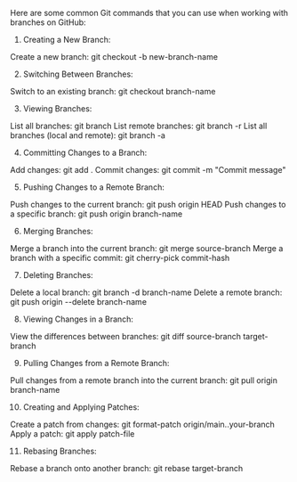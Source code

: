 Here are some common Git commands that you can use when working with branches on GitHub:

1. Creating a New Branch:

Create a new branch: git checkout -b new-branch-name

2. Switching Between Branches:

Switch to an existing branch: git checkout branch-name

3. Viewing Branches:

List all branches: git branch
List remote branches: git branch -r
List all branches (local and remote): git branch -a

4. Committing Changes to a Branch:

Add changes: git add .
Commit changes: git commit -m "Commit message"

5. Pushing Changes to a Remote Branch:

Push changes to the current branch: git push origin HEAD
Push changes to a specific branch: git push origin branch-name

6. Merging Branches:

Merge a branch into the current branch: git merge source-branch
Merge a branch with a specific commit: git cherry-pick commit-hash

7. Deleting Branches:

Delete a local branch: git branch -d branch-name
Delete a remote branch: git push origin --delete branch-name

8. Viewing Changes in a Branch:

View the differences between branches: git diff source-branch target-branch

9. Pulling Changes from a Remote Branch:

Pull changes from a remote branch into the current branch: git pull origin branch-name

10. Creating and Applying Patches:

Create a patch from changes: git format-patch origin/main..your-branch
Apply a patch: git apply patch-file

11. Rebasing Branches:

Rebase a branch onto another branch: git rebase target-branch
